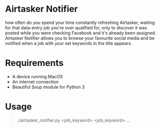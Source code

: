 # Airtasker Notifier

how often do you spend your time constantly refreshing Airtasker, 
waiting for that data-entry job you're over qualified for, only
to discover it was posted while you were checking Facebook and
it's already been assigned. Airtasker Notifier allows you to
browse your favourite social media and be notified when a job
with your set keywords in the title appears.

# Requirements

- A device running MacOS
- An internet connection
- Beautiful Soup module for Python 3

# Usage

> ./airtasker_notifier.py <job_keyword> <job_keyword> ...
